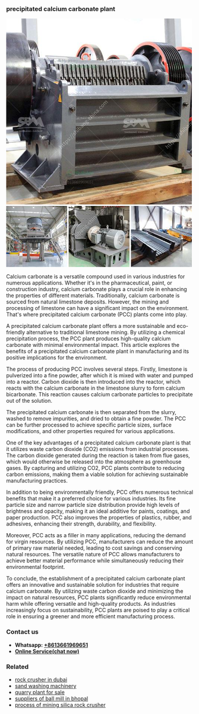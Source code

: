 <h3>precipitated calcium carbonate plant</h3><img src='1708498171.jpg' alt=''><p>Calcium carbonate is a versatile compound used in various industries for numerous applications. Whether it's in the pharmaceutical, paint, or construction industry, calcium carbonate plays a crucial role in enhancing the properties of different materials. Traditionally, calcium carbonate is sourced from natural limestone deposits. However, the mining and processing of limestone can have a significant impact on the environment. That's where precipitated calcium carbonate (PCC) plants come into play.</p><p>A precipitated calcium carbonate plant offers a more sustainable and eco-friendly alternative to traditional limestone mining. By utilizing a chemical precipitation process, the PCC plant produces high-quality calcium carbonate with minimal environmental impact. This article explores the benefits of a precipitated calcium carbonate plant in manufacturing and its positive implications for the environment.</p><p>The process of producing PCC involves several steps. Firstly, limestone is pulverized into a fine powder, after which it is mixed with water and pumped into a reactor. Carbon dioxide is then introduced into the reactor, which reacts with the calcium carbonate in the limestone slurry to form calcium bicarbonate. This reaction causes calcium carbonate particles to precipitate out of the solution.</p><p>The precipitated calcium carbonate is then separated from the slurry, washed to remove impurities, and dried to obtain a fine powder. The PCC can be further processed to achieve specific particle sizes, surface modifications, and other properties required for various applications.</p><p>One of the key advantages of a precipitated calcium carbonate plant is that it utilizes waste carbon dioxide (CO2) emissions from industrial processes. The carbon dioxide generated during the reaction is taken from flue gases, which would otherwise be released into the atmosphere as greenhouse gases. By capturing and utilizing CO2, PCC plants contribute to reducing carbon emissions, making them a viable solution for achieving sustainable manufacturing practices.</p><p>In addition to being environmentally friendly, PCC offers numerous technical benefits that make it a preferred choice for various industries. Its fine particle size and narrow particle size distribution provide high levels of brightness and opacity, making it an ideal additive for paints, coatings, and paper production. PCC also improves the properties of plastics, rubber, and adhesives, enhancing their strength, durability, and flexibility.</p><p>Moreover, PCC acts as a filler in many applications, reducing the demand for virgin resources. By utilizing PCC, manufacturers can reduce the amount of primary raw material needed, leading to cost savings and conserving natural resources. The versatile nature of PCC allows manufacturers to achieve better material performance while simultaneously reducing their environmental footprint.</p><p>To conclude, the establishment of a precipitated calcium carbonate plant offers an innovative and sustainable solution for industries that require calcium carbonate. By utilizing waste carbon dioxide and minimizing the impact on natural resources, PCC plants significantly reduce environmental harm while offering versatile and high-quality products. As industries increasingly focus on sustainability, PCC plants are poised to play a critical role in ensuring a greener and more efficient manufacturing process.</p><h3>Contact us</h3><ul><li><strong>Whatsapp:&nbsp;<a href="https://wa.me/8613661969651">+8613661969651</a></strong></li><li><a href="https://swt.shibang-china.com/?git&amp;zhl&amp;precipitated calcium carbonate plant"><strong>Online Service(chat now)</strong></a></li></ul><h3>Related</h3><ul><li><a href='rock crusher in dubai.md'>rock crusher in dubai</a></li><li><a href='sand washing machinery.md'>sand washing machinery</a></li><li><a href='quarry plant for sale.md'>quarry plant for sale</a></li><li><a href='suppliers of ball mill in bhopal.md'>suppliers of ball mill in bhopal</a></li><li><a href='process of mining silica rock crusher.md'>process of mining silica rock crusher</a></li></ul>